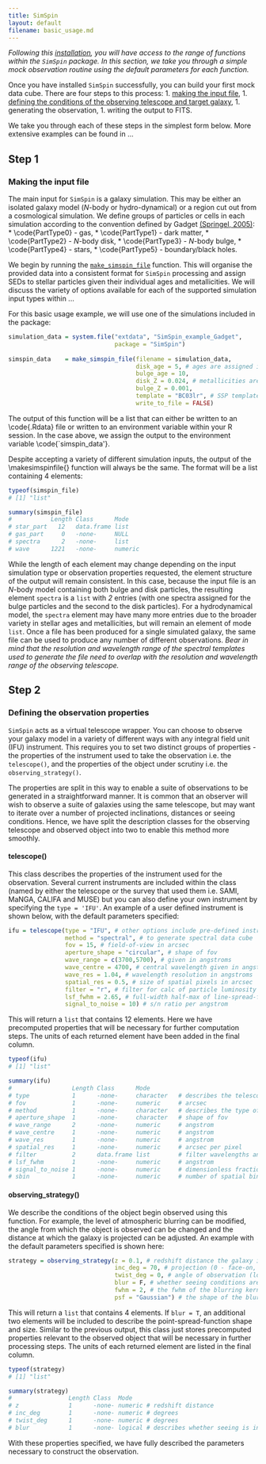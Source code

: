 ```yaml
---
title: SimSpin
layout: default
filename: basic_usage.md
---
```


*Following this [installation](https://kateharborne.github.io/SimSpin/installation), you will have access to the range of functions within the `SimSpin` package. In this section, we take you through a simple mock observation routine using the default parameters for each function.*

Once you have installed `SimSpin` successfully, you can build your first mock data cube.
There are four steps to this process: 
    1. [making the input file](#step-1),
    1. [defining the conditions of the observing telescope and target galaxy](#step-2),
    1. generating the observation, 
    1. writing the output to FITS. 

We take you through each of these steps in the simplest form below.
More extensive examples can be found in ... 

## Step 1
### Making the input file

The main input for `SimSpin` is a galaxy simulation. 
This may be either an isolated galaxy model (*N*-body or hydro-dynamical) or a region cut out from a cosmological simulation. 
We define groups of particles or cells in each simulation according to the convention defined by Gadget [(Springel, 2005)](https://ui.adsabs.harvard.edu/abs/2005MNRAS.364.1105S/abstract):
    * \code{PartType0} - gas,
    * \code{PartType1} - dark matter, 
    * \code{PartType2} - $N$-body disk, 
    * \code{PartType3} - $N$-body bulge, 
    * \code{PartType4} - stars, 
    * \code{PartType5} - boundary/black holes. 

We begin by running the [`make_simspin_file`](https://kateharborne.github.io/SimSpin/docs/make_simspin_file) function. 
This will organise the provided data into a consistent format for `SimSpin` processing and assign SEDs to stellar particles given their individual ages and metallicities. 
We will discuss the variety of options available for each of the supported simulation input types within ... 

For this basic usage example, we will use one of the simulations included in the package:

```R
simulation_data = system.file("extdata", "SimSpin_example_Gadget", 
                              package = "SimSpin")
                              
simspin_data    = make_simspin_file(filename = simulation_data, 
                                    disk_age = 5, # ages are assigned in Gyr
                                    bulge_age = 10, 
                                    disk_Z = 0.024, # metallicities are wrt solar 
                                    bulge_Z = 0.001,
                                    template = "BC03lr", # SSP template used
                                    write_to_file = FALSE) 
```

The output of this function will be a list that can either be written to an \code{.Rdata} file or written to an environment variable within your R session. 
In the case above, we assign the output to the environment variable \code{`simspin\_data'}. 

Despite accepting a variety of different simulation inputs, the output of the \makesimspinfile{} function will always be the same. 
The format will be a list containing 4 elements: 

```R
typeof(simspin_file) 
# [1] "list"

summary(simspin_file) 
#           Length Class      Mode   
# star_part   12   data.frame list   
# gas_part     0   -none-     NULL   
# spectra      2   -none-     list   
# wave      1221   -none-     numeric
```

While the length of each element may change depending on the input simulation type or observation properties requested, the element structure of the output will remain consistent. 
In this case, because the input file is an *N*-body model containing both bulge and disk particles, the resulting element `spectra` is a `list` with *2* entries (with one spectra assigned for the bulge particles and the second to the disk particles).
For a hydrodynamical model, the  `spectra` element may have many more entries due to the broader variety in stellar ages and metallicities, but will remain an element of mode `list`. 
Once a file has been produced for a single simulated galaxy, the same file can be used to produce any number of different observations.
*Bear in mind that the resolution and wavelength range of the spectral templates used to generate the file need to overlap with the resolution and wavelength range of the observing telescope.*

## Step 2
### Defining the observation properties

`SimSpin` acts as a virtual telescope wrapper. 
You can choose to observe your galaxy model in a variety of different ways with any integral field unit (IFU) instrument. 
This requires you to set two distinct groups of properties - the properties of the instrument used to take the observation i.e. the `telescope()`, and the properties of the object under scrutiny i.e. the `observing_strategy()`. 

The properties are split in this way to enable a suite of observations to be generated in a straightforward manner. 
It is common that an observer will wish to observe a suite of galaxies using the same telescope, but may want to iterate over a number of projected inclinations, distances or seeing conditions. 
Hence, we have split the description classes for the observing telescope and observed object into two to enable this method more smoothly. 

#### telescope()
This class describes the properties of the instrument used for the observation.
Several current instruments are included within the class (named by either the telescope or the survey that used them i.e. SAMI, MaNGA, CALIFA and MUSE) but you can also define your own instrument by specifying the `type = 'IFU'`. 
An example of a user defined instrument is shown below, with the default parameters specified:

```R
ifu = telescope(type = "IFU", # other options include pre-defined instruments
                method = "spectral", # to generate spectral data cube
                fov = 15, # field-of-view in arcsec
                aperture_shape = "circular", # shape of fov
                wave_range = c(3700,5700), # given in angstroms
                wave_centre = 4700, # central wavelength given in angstroms
                wave_res = 1.04, # wavelength resolution in angstroms
                spatial_res = 0.5, # size of spatial pixels in arcsec
                filter = "r", # filter for calc of particle luminosity
                lsf_fwhm = 2.65, # full-width half-max of line-spread-function
                signal_to_noise = 10) # s/n ratio per angstrom
```

This will return a `list` that contains 12 elements. Here we have precomputed properties that will be necessary for further computation steps. The units of each returned element have been added in the final column.
```R
typeof(ifu) 
# [1] "list"

summary(ifu) 
#                 Length Class      Mode        
# type            1      -none-     character   # describes the telescope
# fov             1      -none-     numeric     # arcsec
# method          1      -none-     character   # describes the type of output cube
# aperture_shape  1      -none-     character   # shape of fov
# wave_range      2      -none-     numeric     # angstrom
# wave_centre     1      -none-     numeric     # angstrom
# wave_res        1      -none-     numeric     # angstrom
# spatial_res     1      -none-     numeric     # arcsec per pixel
# filter          2      data.frame list        # filter wavelengths and response
# lsf_fwhm        1      -none-     numeric     # angstrom 
# signal_to_noise 1      -none-     numeric     # dimensionless fraction
# sbin            1      -none-     numeric     # number of spatial bins across fov
```

#### observing_strategy()

We describe the conditions of the object begin observed using this function. 
For example, the level of atmospheric blurring can be modified, the angle from which the object is observed can be changed and the distance at which the galaxy is projected can be adjusted. An example with the default parameters specified is shown here:

```R
strategy = observing_strategy(z = 0.1, # redshift distance the galaxy is placed
                              inc_deg = 70, # projection (0 - face-on, 90 - edge-on)
                              twist_deg = 0, # angle of observation (longitude)
                              blur = F, # whether seeing conditions are included
                              fwhm = 2, # the fwhm of the blurring kernel in arcsec
                              psf = "Gaussian") # the shape of the blurring kernel
``` 

This will return a `list` that contains 4 elements. If `blur = T`, an additional two elements will be included to describe the point-spread-function shape and size. Similar to the previous output, this class just stores precomputed properties relevant to the observed object that will be necessary in further processing steps. The units of each returned element are listed in the final column.

```R
typeof(strategy) 
# [1] "list"

summary(strategy) 
#                Length Class  Mode   
# z              1      -none- numeric # redshift distance 
# inc_deg        1      -none- numeric # degrees
# twist_deg      1      -none- numeric # degrees
# blur           1      -none- logical # describes whether seeing is included
```

With these properties specified, we have fully described the parameters necessary to construct the observation. 
